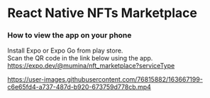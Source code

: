 # React Native NFTs Marketplace

<h3> How to view the app on your phone </h3>

Install Expo or Expo Go from play store. <br />
Scan the QR code in the link below using the app. <br />
https://expo.dev/@mumina/nft_marketplace?serviceType

https://user-images.githubusercontent.com/76815882/163667199-c6e65fd4-a737-487d-b920-673759d778cb.mp4

